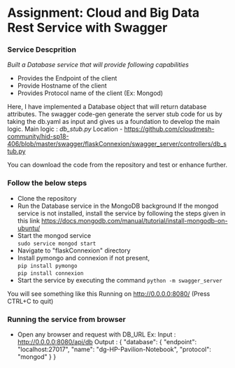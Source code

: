 # Assignment: Cloud and Big Data Rest Service with Swagger

### Service Descprition

*Built a Database service that will provide following capabilities* 

* Provides the Endpoint of the client
* Provide Hostname of the client
* Provides Protocol name of the client (Ex: Mongod)

Here, I have implemented a Database object that will return database attributes.
The swagger code-gen generate the server stub code for us by taking the 
db.yaml as input and gives us a foundation to develop the main logic.
Main logic : *db_stub.py*
Location - 
https://github.com/cloudmesh-community/hid-sp18-406/blob/master/swagger/flaskConnexion/swagger_server/controllers/db_stub.py


You can download the code from the repository and test or enhance further.

### Follow the below steps

* Clone the repository
* Run the Database service in the MongoDB background
	If the mongod service is not installed, install the service by following the steps given in this link
	https://docs.mongodb.com/manual/tutorial/install-mongodb-on-ubuntu/
* Start the mongod service    
	``sudo service mongod start``   	
* Navigate to "flaskConnexion" directory <br />
* Install pymongo and connexion if not present, <br />
``pip install pymongo`` <br/> 
``pip install connexion`` <br />
* Start the service by executing the command ``python -m swagger_server``

You will see something like this 
Running on http://0.0.0.0:8080/ (Press CTRL+C to quit)


### Running the service from browser


* Open any browser and request with DB_URL
Ex:
Input : http://0.0.0.0:8080/api/db
Output :
{
  "database": {
    "endpoint": "localhost:27017",
    "name": "dg-HP-Pavilion-Notebook",
    "protocol": "mongod"
  }
}





